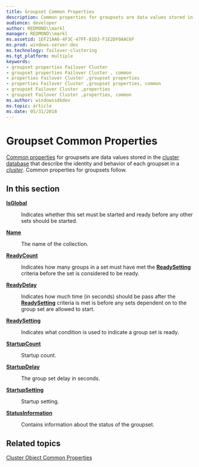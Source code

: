 ```yaml
---
title: Groupset Common Properties
description: Common properties for groupsets are data values stored in the cluster database that describe the identity and behavior of each groupset in a cluster.
audience: developer
author: REDMOND\\markl
manager: REDMOND\\markl
ms.assetid: 1EF21AA6-4F3C-47FF-81D3-F1E2DF0AAC6F
ms.prod: windows-server-dev
ms.technology: failover-clustering
ms.tgt_platform: multiple
keywords:
- groupset properties Failover Cluster
- groupset properties Failover Cluster , common
- properties Failover Cluster ,groupset properties
- properties Failover Cluster ,groupset properties, common
- groupset Failover Cluster ,properties
- groupset Failover Cluster ,properties, common
ms.author: windowssdkdev
ms.topic: article
ms.date: 05/31/2018
---
```


# Groupset Common Properties

[Common properties](common-properties.md) for groupsets are data values stored in the [cluster database](cluster-database.md) that describe the identity and behavior of each groupset in a [*cluster*](https://www.bing.com/search?q=*cluster*). Common properties for groupsets follow.

## In this section

<dl> <dt>

[**IsGlobal**](collection-isglobal.md)
</dt> <dd>

Indicates whether this set must be started and ready before any other sets should be started.

</dd> <dt>

[**Name**](collection-name.md)
</dt> <dd>

The name of the collection.

</dd> <dt>

[**ReadyCount**](collection-readycount.md)
</dt> <dd>

Indicates how many groups in a set must have met the [**ReadySetting**](collection-readysetting.md) criteria before the set is considered to be ready.

</dd> <dt>

[**ReadyDelay**](collection-readydelay.md)
</dt> <dd>

Indicates how much time (in seconds) should be pass after the [**ReadySetting**](collection-readysetting.md) criteria is met is before any sets dependent on to the group set are allowed to start.

</dd> <dt>

[**ReadySetting**](collection-readysetting.md)
</dt> <dd>

Indicates what condition is used to indicate a group set is ready.

</dd> <dt>

[**StartupCount**](startupcount.md)
</dt> <dd>

Startup count.

</dd> <dt>

[**StartupDelay**](startupdelay.md)
</dt> <dd>

The group set delay in seconds.

</dd> <dt>

[**StartupSetting**](startupsetting.md)
</dt> <dd>

Startup setting.

</dd> <dt>

[**StatusInformation**](collection-statusinformation.md)
</dt> <dd>

Contains information about the status of the groupset.

</dd> </dl>

## Related topics

<dl> <dt>

[Cluster Object Common Properties](common-properties-ref.md)
</dt> </dl>

 

 




